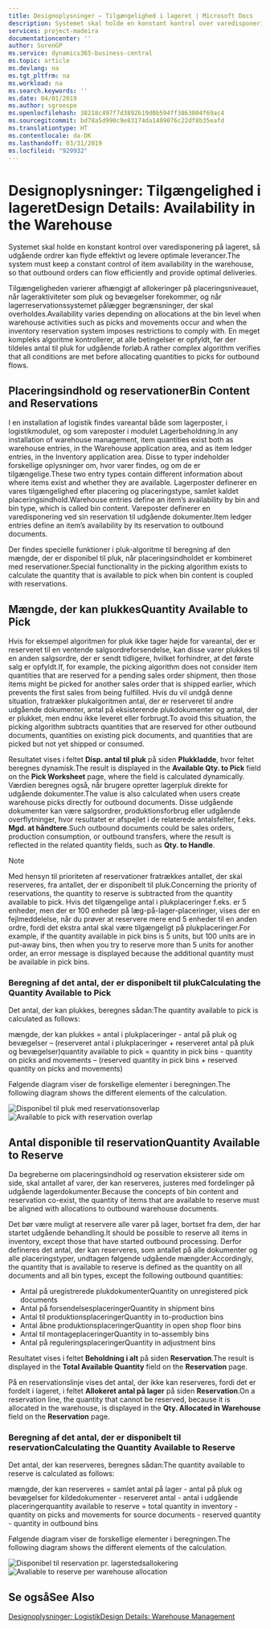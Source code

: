 ```yaml
---
title: Designoplysninger – Tilgængelighed i lageret | Microsoft Docs
description: Systemet skal holde en konstant kontrol over varedisponering på lageret, så udgående ordrer kan flyde effektivt og levere optimale leverancer.
services: project-madeira
documentationcenter: ''
author: SorenGP
ms.service: dynamics365-business-central
ms.topic: article
ms.devlang: na
ms.tgt_pltfrm: na
ms.workload: na
ms.search.keywords: ''
ms.date: 04/01/2019
ms.author: sgroespe
ms.openlocfilehash: 38218c497f7d3892b19d0b594ff3863004f69ac4
ms.sourcegitcommit: bd78a5d990c9e83174da1409076c22df8b35eafd
ms.translationtype: HT
ms.contentlocale: da-DK
ms.lasthandoff: 03/31/2019
ms.locfileid: "929932"
---
```

# <a name="design-details-availability-in-the-warehouse"></a><span data-ttu-id="2e854-103">Designoplysninger: Tilgængelighed i lageret</span><span class="sxs-lookup"><span data-stu-id="2e854-103">Design Details: Availability in the Warehouse</span></span>
<span data-ttu-id="2e854-104">Systemet skal holde en konstant kontrol over varedisponering på lageret, så udgående ordrer kan flyde effektivt og levere optimale leverancer.</span><span class="sxs-lookup"><span data-stu-id="2e854-104">The system must keep a constant control of item availability in the warehouse, so that outbound orders can flow efficiently and provide optimal deliveries.</span></span>  

 <span data-ttu-id="2e854-105">Tilgængeligheden varierer afhængigt af allokeringer på placeringsniveauet, når lageraktiviteter som pluk og bevægelser forekommer, og når lagerreservationssystemet pålægger begrænsninger, der skal overholdes.</span><span class="sxs-lookup"><span data-stu-id="2e854-105">Availability varies depending on allocations at the bin level when warehouse activities such as picks and movements occur and when the inventory reservation system imposes restrictions to comply with.</span></span> <span data-ttu-id="2e854-106">En meget kompleks algoritme kontrollerer, at alle betingelser er opfyldt, før der tildeles antal til pluk for udgående forløb.</span><span class="sxs-lookup"><span data-stu-id="2e854-106">A rather complex algorithm verifies that all conditions are met before allocating quantities to picks for outbound flows.</span></span>  

## <a name="bin-content-and-reservations"></a><span data-ttu-id="2e854-107">Placeringsindhold og reservationer</span><span class="sxs-lookup"><span data-stu-id="2e854-107">Bin Content and Reservations</span></span>  
 <span data-ttu-id="2e854-108">I en installation af logistik findes vareantal både som lagerposter, i logistikmodulet, og som vareposter i modulet Lagerbeholdning.</span><span class="sxs-lookup"><span data-stu-id="2e854-108">In any installation of warehouse management, item quantities exist both as warehouse entries, in the Warehouse application area, and as item ledger entries, in the Inventory application area.</span></span> <span data-ttu-id="2e854-109">Disse to typer indeholder forskellige oplysninger om, hvor varer findes, og om de er tilgængelige.</span><span class="sxs-lookup"><span data-stu-id="2e854-109">These two entry types contain different information about where items exist and whether they are available.</span></span> <span data-ttu-id="2e854-110">Lagerposter definerer en vares tilgængelighed efter placering og placeringstype, samlet kaldet placeringsindhold.</span><span class="sxs-lookup"><span data-stu-id="2e854-110">Warehouse entries define an item’s availability by bin and bin type, which is called bin content.</span></span> <span data-ttu-id="2e854-111">Vareposter definerer en varedisponering ved sin reservation til udgående dokumenter.</span><span class="sxs-lookup"><span data-stu-id="2e854-111">Item ledger entries define an item’s availability by its reservation to outbound documents.</span></span>  

 <span data-ttu-id="2e854-112">Der findes specielle funktioner i pluk-algoritme til beregning af den mængde, der er disponibel til pluk, når placeringsindholdet er kombineret med reservationer.</span><span class="sxs-lookup"><span data-stu-id="2e854-112">Special functionality in the picking algorithm exists to calculate the quantity that is available to pick when bin content is coupled with reservations.</span></span>  

## <a name="quantity-available-to-pick"></a><span data-ttu-id="2e854-113">Mængde, der kan plukkes</span><span class="sxs-lookup"><span data-stu-id="2e854-113">Quantity Available to Pick</span></span>  
 <span data-ttu-id="2e854-114">Hvis for eksempel algoritmen for pluk ikke tager højde for vareantal, der er reserveret til en ventende salgsordreforsendelse, kan disse varer plukkes til en anden salgsordre, der er sendt tidligere, hvilket forhindrer, at det første salg er opfyldt.</span><span class="sxs-lookup"><span data-stu-id="2e854-114">If, for example, the picking algorithm does not consider item quantities that are reserved for a pending sales order shipment, then those items might be picked for another sales order that is shipped earlier, which prevents the first sales from being fulfilled.</span></span> <span data-ttu-id="2e854-115">Hvis du vil undgå denne situation, fratrækker plukalgoritmen antal, der er reserveret til andre udgående dokumenter, antal på eksisterende plukdokumenter og antal, der er plukket, men endnu ikke leveret eller forbrugt.</span><span class="sxs-lookup"><span data-stu-id="2e854-115">To avoid this situation, the picking algorithm subtracts quantities that are reserved for other outbound documents, quantities on existing pick documents, and quantities that are picked but not yet shipped or consumed.</span></span>  

 <span data-ttu-id="2e854-116">Resultatet vises i feltet **Disp. antal til pluk** på siden **Plukkladde**, hvor feltet beregnes dynamisk.</span><span class="sxs-lookup"><span data-stu-id="2e854-116">The result is displayed in the **Available Qty. to Pick** field on the **Pick Worksheet** page, where the field is calculated dynamically.</span></span> <span data-ttu-id="2e854-117">Værdien beregnes også, når brugere opretter lagerpluk direkte for udgående dokumenter.</span><span class="sxs-lookup"><span data-stu-id="2e854-117">The value is also calculated when users create warehouse picks directly for outbound documents.</span></span> <span data-ttu-id="2e854-118">Disse udgående dokumenter kan være salgsordrer, produktionsforbrug eller udgående overflytninger, hvor resultatet er afspejlet i de relaterede antalsfelter, f.eks. **Mgd. at håndtere**.</span><span class="sxs-lookup"><span data-stu-id="2e854-118">Such outbound documents could be sales orders, production consumption, or outbound transfers, where the result is reflected in the related quantity fields, such as **Qty. to Handle**.</span></span>  

> [!NOTE]  
>  <span data-ttu-id="2e854-119">Med hensyn til prioriteten af reservationer fratrækkes antallet, der skal reserveres, fra antallet, der er disponibelt til pluk.</span><span class="sxs-lookup"><span data-stu-id="2e854-119">Concerning the priority of reservations, the quantity to reserve is subtracted from the quantity available to pick.</span></span> <span data-ttu-id="2e854-120">Hvis det tilgængelige antal i plukplaceringer f.eks. er 5 enheder, men der er 100 enheder på læg-på-lager-placeringer, vises der en fejlmeddelelse, når du prøver at reservere mere end 5 enheder til en anden ordre, fordi det ekstra antal skal være tilgængeligt på plukplaceringer.</span><span class="sxs-lookup"><span data-stu-id="2e854-120">For example, if the quantity available in pick bins is 5 units, but 100 units are in put-away bins, then when you try to reserve more than 5 units for another order, an error message is displayed because the additional quantity must be available in pick bins.</span></span>  

### <a name="calculating-the-quantity-available-to-pick"></a><span data-ttu-id="2e854-121">Beregning af det antal, der er disponibelt til pluk</span><span class="sxs-lookup"><span data-stu-id="2e854-121">Calculating the Quantity Available to Pick</span></span>  
 <span data-ttu-id="2e854-122">Det antal, der kan plukkes, beregnes sådan:</span><span class="sxs-lookup"><span data-stu-id="2e854-122">The quantity available to pick is calculated as follows:</span></span>  

 <span data-ttu-id="2e854-123">mængde, der kan plukkes = antal i plukplaceringer - antal på pluk og bevægelser – (reserveret antal i plukplaceringer + reserveret antal på pluk og bevægelser)</span><span class="sxs-lookup"><span data-stu-id="2e854-123">quantity available to pick = quantity in pick bins - quantity on picks and movements – (reserved quantity in pick bins + reserved quantity on picks and movements)</span></span>  

 <span data-ttu-id="2e854-124">Følgende diagram viser de forskellige elementer i beregningen.</span><span class="sxs-lookup"><span data-stu-id="2e854-124">The following diagram shows the different elements of the calculation.</span></span>  

 <span data-ttu-id="2e854-125">![Disponibel til pluk med reservationsoverlap](media/design_details_warehouse_management_availability_2.png "Disponibel til pluk med reservationsoverlap")</span><span class="sxs-lookup"><span data-stu-id="2e854-125">![Available to pick with reservation overlap](media/design_details_warehouse_management_availability_2.png "Available to pick with reservation overlap")</span></span>  

## <a name="quantity-available-to-reserve"></a><span data-ttu-id="2e854-126">Antal disponible til reservation</span><span class="sxs-lookup"><span data-stu-id="2e854-126">Quantity Available to Reserve</span></span>  
 <span data-ttu-id="2e854-127">Da begreberne om placeringsindhold og reservation eksisterer side om side, skal antallet af varer, der kan reserveres, justeres med fordelinger på udgående lagerdokumenter.</span><span class="sxs-lookup"><span data-stu-id="2e854-127">Because the concepts of bin content and reservation co-exist, the quantity of items that are available to reserve must be aligned with allocations to outbound warehouse documents.</span></span>  

 <span data-ttu-id="2e854-128">Det bør være muligt at reservere alle varer på lager, bortset fra dem, der har startet udgående behandling.</span><span class="sxs-lookup"><span data-stu-id="2e854-128">It should be possible to reserve all items in inventory, except those that have started outbound processing.</span></span> <span data-ttu-id="2e854-129">Derfor defineres det antal, der kan reserveres, som antallet på alle dokumenter og alle placeringstyper, undtagen følgende udgående mængder:</span><span class="sxs-lookup"><span data-stu-id="2e854-129">Accordingly, the quantity that is available to reserve is defined as the quantity on all documents and all bin types, except the following outbound quantities:</span></span>  

-   <span data-ttu-id="2e854-130">Antal på uregistrerede plukdokumenter</span><span class="sxs-lookup"><span data-stu-id="2e854-130">Quantity on unregistered pick documents</span></span>  
-   <span data-ttu-id="2e854-131">Antal på forsendelsesplaceringer</span><span class="sxs-lookup"><span data-stu-id="2e854-131">Quantity in shipment bins</span></span>  
-   <span data-ttu-id="2e854-132">Antal til produktionsplaceringer</span><span class="sxs-lookup"><span data-stu-id="2e854-132">Quantity in to-production bins</span></span>  
-   <span data-ttu-id="2e854-133">Antal åbne produktionsplaceringer</span><span class="sxs-lookup"><span data-stu-id="2e854-133">Quantity in open shop floor bins</span></span>  
-   <span data-ttu-id="2e854-134">Antal til montageplaceringer</span><span class="sxs-lookup"><span data-stu-id="2e854-134">Quantity in to-assembly bins</span></span>  
-   <span data-ttu-id="2e854-135">Antal på reguleringsplaceringer</span><span class="sxs-lookup"><span data-stu-id="2e854-135">Quantity in adjustment bins</span></span>  

 <span data-ttu-id="2e854-136">Resultatet vises i feltet **Beholdning i alt** på siden **Reservation**.</span><span class="sxs-lookup"><span data-stu-id="2e854-136">The result is displayed in the **Total Available Quantity** field on the **Reservation** page.</span></span>  

 <span data-ttu-id="2e854-137">På en reservationslinje vises det antal, der ikke kan reserveres, fordi det er fordelt i lageret, i feltet **Allokeret antal på lager** på siden **Reservation**.</span><span class="sxs-lookup"><span data-stu-id="2e854-137">On a reservation line, the quantity that cannot be reserved, because it is allocated in the warehouse, is displayed in the **Qty. Allocated in Warehouse** field on the **Reservation** page.</span></span>  

### <a name="calculating-the-quantity-available-to-reserve"></a><span data-ttu-id="2e854-138">Beregning af det antal, der er disponibelt til reservation</span><span class="sxs-lookup"><span data-stu-id="2e854-138">Calculating the Quantity Available to Reserve</span></span>  
 <span data-ttu-id="2e854-139">Det antal, der kan reserveres, beregnes sådan:</span><span class="sxs-lookup"><span data-stu-id="2e854-139">The quantity available to reserve is calculated as follows:</span></span>  

 <span data-ttu-id="2e854-140">mængde, der kan reserveres = samlet antal på lager - antal på pluk og bevægelser for kildedokumenter - reserveret antal - antal i udgående placeringer</span><span class="sxs-lookup"><span data-stu-id="2e854-140">quantity available to reserve = total quantity in inventory - quantity on picks and movements for source documents - reserved quantity - quantity in outbound bins</span></span>  

 <span data-ttu-id="2e854-141">Følgende diagram viser de forskellige elementer i beregningen.</span><span class="sxs-lookup"><span data-stu-id="2e854-141">The following diagram shows the different elements of the calculation.</span></span>  

 <span data-ttu-id="2e854-142">![Disponibel til reservation pr. lagerstedsallokering](media/design_details_warehouse_management_availability_3.png "Disponibel til reservation pr. lagerstedsallokering")</span><span class="sxs-lookup"><span data-stu-id="2e854-142">![Avaliable to reserve per warehouse allocation](media/design_details_warehouse_management_availability_3.png "Avaliable to reserve per warehouse allocation")</span></span>  

## <a name="see-also"></a><span data-ttu-id="2e854-143">Se også</span><span class="sxs-lookup"><span data-stu-id="2e854-143">See Also</span></span>  
 [<span data-ttu-id="2e854-144">Designoplysninger: Logistik</span><span class="sxs-lookup"><span data-stu-id="2e854-144">Design Details: Warehouse Management</span></span>](design-details-warehouse-management.md)
